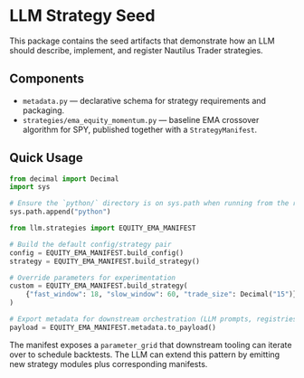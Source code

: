 # LLM Strategy Seed

This package contains the seed artifacts that demonstrate how an LLM should
describe, implement, and register Nautilus Trader strategies.

## Components

- `metadata.py` — declarative schema for strategy requirements and packaging.
- `strategies/ema_equity_momentum.py` — baseline EMA crossover algorithm for SPY,
  published together with a `StrategyManifest`.

## Quick Usage

```python
from decimal import Decimal
import sys

# Ensure the `python/` directory is on sys.path when running from the repo root.
sys.path.append("python")

from llm.strategies import EQUITY_EMA_MANIFEST

# Build the default config/strategy pair
config = EQUITY_EMA_MANIFEST.build_config()
strategy = EQUITY_EMA_MANIFEST.build_strategy()

# Override parameters for experimentation
custom = EQUITY_EMA_MANIFEST.build_strategy(
    {"fast_window": 18, "slow_window": 60, "trade_size": Decimal("15")}
)

# Export metadata for downstream orchestration (LLM prompts, registries, etc.)
payload = EQUITY_EMA_MANIFEST.metadata.to_payload()
```

The manifest exposes a `parameter_grid` that downstream tooling can iterate over
to schedule backtests. The LLM can extend this pattern by emitting new strategy
modules plus corresponding manifests.

